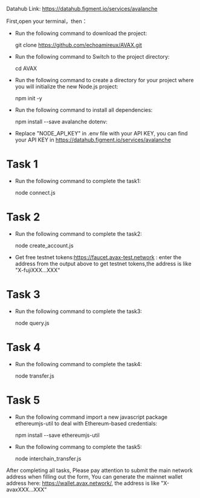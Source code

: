 Datahub Link: https://datahub.figment.io/services/avalanche

First,open your terminal，then：
* Run the following command to download the project:
  
  git clone https://github.com/echoamireux/AVAX.git
* Run the following command to Switch to the project directory:
  
  cd AVAX
* Run the following command to create a directory for your project where you will initialize the new Node.js project:
  
  npm init -y
* Run the following command to install all dependencies:
  
  npm install --save avalanche dotenv:
* Replace "NODE_API_KEY" in .env file with your API KEY, you can find your API KEY in https://datahub.figment.io/services/avalanche

# Task 1
* Run the following command to complete the task1:
  
  node connect.js

# Task 2
* Run the following command to complete the task2:
  
  node create_account.js
* Get free testnet tokens:https://faucet.avax-test.network :
  enter the address from the output above to get testnet tokens,the address is like "X-fujiXXX...XXX“

# Task 3
* Run the following command to complete the task3:
  
  node query.js

# Task 4
* Run the following command to complete the task4:
  
  node transfer.js

# Task 5
* Run the following command  import a new javascript package ethereumjs-util to deal with Ethereum-based credentials:
  
  npm install --save ethereumjs-util
* Run the following commang to complete the task5:
  
  node interchain_transfer.js

After completing all tasks, Please pay attention to submit the main network address when filling out the form, You can generate the mainnet wallet address here:
https://wallet.avax.network/, the address is like "X-avaxXXX...XXX“

